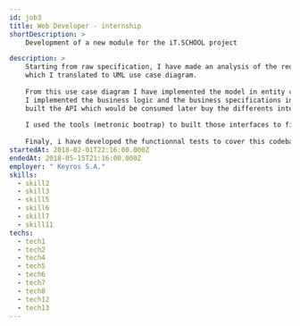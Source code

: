 ```yaml
---
id: job3
title: Web Developer - internship
shortDescription: >
    Development of a new module for the iT.SCHOOL project

description: >
    Starting from raw specification, I have made an analysis of the requirements, in order to conceptualize a model
    which I translated to UML use case diagram.
    
    From this use case diagram I have implemented the model in entity classes in the Symfony Framework.
    I implemented the business logic and the business specifications in a dedicated application layer in order to 
    built the API which would be consumed later buy the differents interfaces of the applications.
    
    I used the tools (metronic bootrap) to built those interfaces to fit with the other modules in a  responsive design. 
    
    Finaly, i have developed the functionnal tests to cover this codebase, before deploying on a virtualized server. 
startedAt: 2018-02-01T22:16:00.000Z
endedAt: 2018-05-15T21:16:00.000Z
employer: " Keyros S.A."
skills:
  - skill2
  - skill3
  - skill5
  - skill6
  - skill7
  - skill11
techs:
  - tech1
  - tech2
  - tech4
  - tech5
  - tech6
  - tech7
  - tech8
  - tech12
  - tech13
---
```

